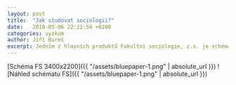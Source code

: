 ```yaml
---
layout: post
title:  "Jak studovat sociologii?"
date:   2018-05-06 22:22:54 +0200
categories: vyzkum
author: Jiří Bureš
excerpt: Jedním z hlavních produktů Fakultní sociologie, z.s. je schéma "Jak studovat sociologii" (nyní ve verzi 1.0), které nabízí tipy a rady, jak uspět ve studiu, ale zároveň vysvětluje, jak různé činnosti FS souvisí s usnadněním vlastního studia. Patří k první sociologické reflexi, že "studium sociologie" není jen příjmem vědění, ale probíhá v určitém sociálním prostředí a skládá se z určitých praktických činností, probíhá v současné společnosti a instituci masové univerzity. Proto je naším úsilím nabídnout sociologickou mapu studia sociologie, která vychází z našich pozorování a nabízí možnosti, které nemusí být zvláště na začátku studia zřejmé. A to předeveším v situaci, kdy studenti sociologie postrádají jendotnou identitu - i kdyby to měla být identita vědomí rozmanitosti příležitostí a pestrosti sociologie, z čehož by vyplývalo specifické pojetí studia, specifické jednání a specifické kolektivy, které by studenti vytvářeli a využívali. Tedy, napětí, jimž studenti čelí v důsledku okolností volby studia a jež pramení z povahy oboru, se doposud formují jako individuální stres a nejistoty, a tak není společně vnímané a vykládané.    
---
```


[Schéma FS 3400x2200]({{ "/assets/bluepaper-1.png" | absolute_url }})
![Náhled schématu FS]({{ "/assets/bluepaper-1.png" | absolute_url }})

